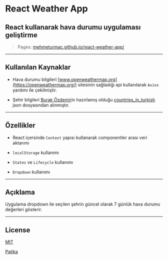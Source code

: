 # React Weather App

## React kullanarak hava durumu uygulaması geliştirme

> Pages: [mehmeturmac.github.io/react-weather-app/](https://mehmeturmac.github.io/react-weather-app/)

---

## Kullanılan Kaynaklar

- Hava durumu bilgileri [www.openweathermap.org](https://openweathermap.org/) sitesinin sağladığı api kullanılarak `Axios` yardımı ile çekilmiştir.

- Şehir bilgileri [Burak Özdemir](https://gist.github.com/ozdemirburak)in hazırlamış olduğu [countries_in_turkish](https://gist.github.com/ozdemirburak/a9faee0514517124134e32c038352896) json dosyasından alınmıştır.

---

## Özellikler

- React içersinde `Context` yapısı kullanarak componentler arası veri aktarımı

- `localStorage` kullanımı

- `States` ve `Lifecycle` kullanımı

- `Dropdown` kullanımı

---

## Açıklama

Uygulama dropdown ile seçilen şehrin güncel olarak 7 günlük hava durumu değerleri gösterir.

---

## License

[MIT](https://choosealicense.com/licenses/mit/)

[Patika](https://www.patika.dev)
